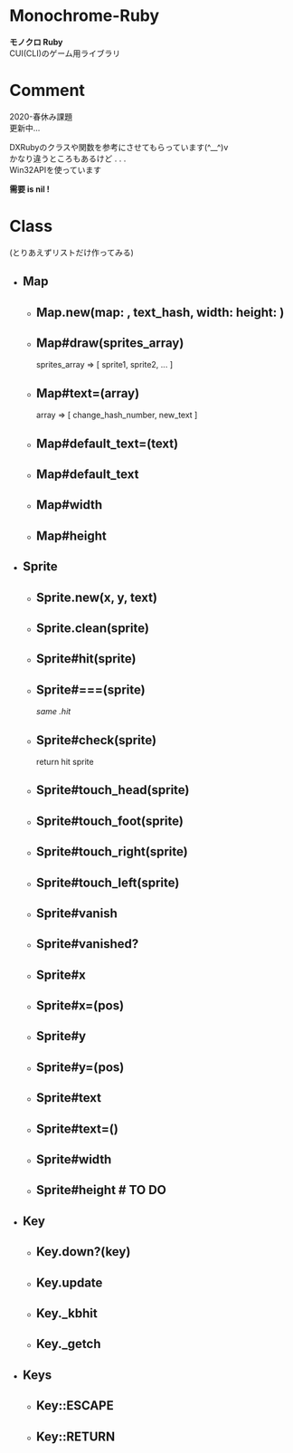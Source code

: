 # Monochrome-Ruby
__モノクロ Ruby__  
CUI(CLI)のゲーム用ライブラリ  

# Comment  
2020-春休み課題  
更新中... 

DXRubyのクラスや関数を参考にさせてもらっています(^__^)v  
かなり違うところもあるけど . . .  
Win32APIを使っています  

__需要 is nil !__

# Class 
(とりあえずリストだけ作ってみる)
- ## Map
    - ## Map.new(map: , text_hash, width: height: )
    - ## Map#draw(sprites_array) 
        sprites_array => [ sprite1, sprite2, ... ]
    - ## Map#text=(array)
        array => [ change_hash_number, new_text ]
    - ## Map#default_text=(text)
    - ## Map#default_text
    - ## Map#width
    - ## Map#height

- ## Sprite
    - ## Sprite.new(x, y, text)
    - ## Sprite.clean(sprite)
    - ## Sprite#hit(sprite)
    - ## Sprite#===(sprite)
        _same .hit_
    - ## Sprite#check(sprite)
        return hit sprite
    - ## Sprite#touch_head(sprite)
    - ## Sprite#touch_foot(sprite)
    - ## Sprite#touch_right(sprite)
    - ## Sprite#touch_left(sprite)
    - ## Sprite#vanish
    - ## Sprite#vanished?
    - ## Sprite#x
    - ## Sprite#x=(pos)
    - ## Sprite#y
    - ## Sprite#y=(pos)
    - ## Sprite#text
    - ## Sprite#text=()
    - ## Sprite#width
    - ## Sprite#height # TO DO
- ## Key
    - ## Key.down?(key)
    - ## Key.update
    - ## Key._kbhit
    - ## Key._getch
- ## Keys
    - ## Key::ESCAPE
    - ## Key::RETURN
